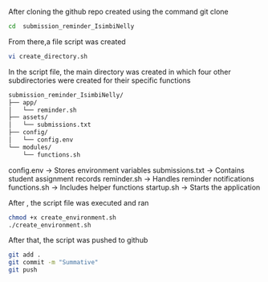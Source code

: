After cloning the github repo created using the command git clone
```bash
cd  submission_reminder_IsimbiNelly
```
From there,a file script was created 
```bash
vi create_directory.sh
```
In the script file, the main directory was created in which four other subdirectories were created for their specific functions
```bash
submission_reminder_IsimbiNelly/
├── app/
│   └── reminder.sh
├── assets/
│   └── submissions.txt
├── config/
│   └── config.env
└── modules/
    └── functions.sh
 ```
config.env → Stores environment variables
submissions.txt → Contains student assignment records
reminder.sh → Handles reminder notifications
functions.sh → Includes helper functions
startup.sh → Starts the application

After , the script file was executed and ran
```bash
chmod +x create_environment.sh
./create_environment.sh
```
After that, the script was pushed to github
```bash
git add .
git commit -m "Summative"
git push
```
